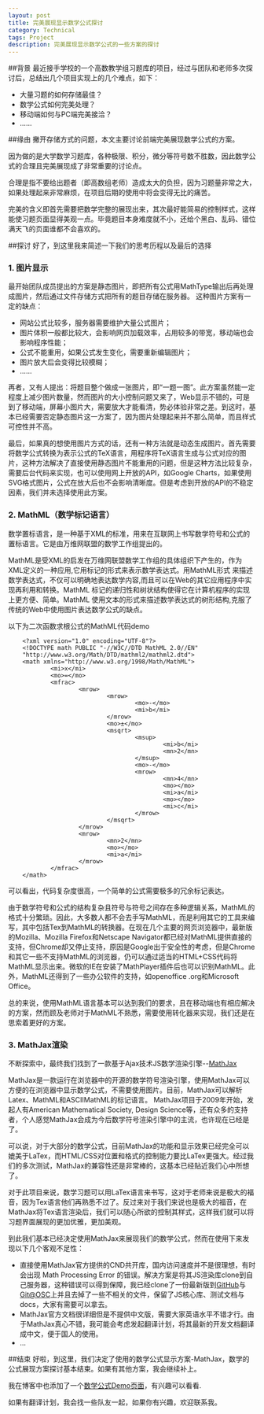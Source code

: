 ```yaml
---
layout: post
title: 完美展现显示数学公式探讨
category: Technical
tags: Project
description: 完美展现显示数学公式的一些方案的探讨
---
```

##背景
最近接手学校的一个高数教学组习题库的项目，经过与团队和老师多次探讨后，总结出几个项目实现上的几个难点，如下：

*  大量习题的如何存储最佳？
*  数学公式如何完美处理？
*  移动端如何与PC端完美接洽？
*  ......

##缘由
撇开存储方式的问题，本文主要讨论前端完美展现数学公式的方案。

因为做的是大学数学习题库，各种极限、积分，微分等符号数不胜数，因此数学公式的合理且完美展现成了非常重要的讨论点。

合理是指不要给出题者（即高数组老师）造成太大的负担，因为习题量非常之大，如果处理起来非常麻烦，在项目后期的使用中将会变得无比的痛苦。

完美的含义即首先需要把数学完整的展现出来，其次最好能简易的控制样式，这样能使习题页面显得美观一点。毕竟题目本身难度就不小，还给个黑白、乱码、错位满天飞的页面谁都不会喜欢的。

##探讨
好了，到这里我来简述一下我们的思考历程以及最后的选择

### 1. 图片显示
最开始团队成员提出的方案是静态图片，即把所有公式用MathType输出后再处理成图片，然后通过文件存储方式把所有的题目存储在服务器。
这种图片方案有一定的缺点：
*  网站公式比较多，服务器需要维护大量公式图片；
*  图片体积一般都比较大，会影响网页加载效率，占用较多的带宽，移动端也会影响程序性能；
*  公式不能重用，如果公式发生变化，需要重新编辑图片；
*  图片放大后会变得比较模糊；
*  ......

再者，又有人提出：将题目整个做成一张图片，即“一题一图”。此方案虽然能一定程度上减少图片数量，然而图片的大小控制问题又来了，Web显示不错的，可是到了移动端，屏幕小图片大，需要放大才能看清，势必体验非常之差。到这时，基本已经需要否定静态图片这一方案了，因为图片处理起来并不那么简单，而且样式可控性并不高。

最后，如果真的想使用图片方式的话，还有一种方法就是动态生成图片。首先需要将数学公式转换为表示公式的TeX语言，用程序将TeX语言生成与公式对应的图片，这种方法解决了直接使用静态图片不能重用的问题，但是这种方法比较复杂，需要后台代码来实现，也可以使用网上开放的API，如Google Charts，如果使用SVG格式图片，公式在放大后也不会影响清晰度。但是考虑到开放的API的不稳定因素，我们并未选择使用此方案。

### 2. MathML（数学标记语言）

数学置标语言，是一种基于XML的标准，用来在互联网上书写数学符号和公式的置标语言。它是由万维网联盟的数学工作组提出的。

MathML是受XML的启发在万维网联盟数学工作组的具体组织下产生的，作为XML定义的一种应用,它用标记的形式来表示数学表达式。用MathML形式 来描述数学表达式，不仅可以明确地表达数学内容,而且可以在Web的其它应用程序中实现再利用和转换。MathML 标记的递归性和树状结构使得它在计算机程序的实现上更方便、简单。MathML 使用文本的形式来描述数学表达式的树形结构,克服了传统的Web中使用图片表达数学公式的缺点。

以下为二次函数求根公式的MathML代码demo

        <?xml version="1.0" encoding="UTF-8"?>
        <!DOCTYPE math PUBLIC "-//W3C//DTD MathML 2.0//EN" 
        "http://www.w3.org/Math/DTD/mathml2/mathml2.dtd">
        <math xmlns="http://www.w3.org/1998/Math/MathML">
                <mi>x</mi>
                <mo>=</mo>
                <mfrac>
                        <mrow>
                                <mrow>
                                        <mo>-</mo>
                                        <mi>b</mi>
                                </mrow>
                                <mo>±</mo>
                                <msqrt>
                                        <msup>
                                                <mi>b</mi>
                                                <mn>2</mn>
                                        </msup>
                                        <mo>-</mo>
                                        <mrow>
                                                <mn>4</mn>
                                                <mo>⁢</mo>
                                                <mi>a</mi>
                                                <mo>⁢</mo>
                                                <mi>c</mi>
                                        </mrow>
                                </msqrt>
                        </mrow>
                        <mrow>
                                <mn>2</mn>
                                <mo>⁢</mo>
                                <mi>a</mi>
                        </mrow>
                </mfrac>
        </math>

可以看出，代码复杂度很高，一个简单的公式需要极多的冗余标记表达。

由于数学符号和公式的结构复杂且符号与符号之间存在多种逻辑关系，MathML的格式十分繁琐。因此，大多数人都不会去手写MathML，而是利用其它的工具来编写，其中包括Tex到MathML的转换器。在现在几个主要的网页浏览器中，最新版的Mozilla、Mozilla Firefox和Netscape Navigator都已经对MathML提供直接的支持，但Chrome却又停止支持，原因是Google出于安全性的考虑，但是Chrome和其它一些不支持MathML的浏览器，仍可以通过适当的HTML+CSS代码将MathML显示出来。微软的IE在安装了MathPlayer插件后也可以识别MathML。此外，MathML还得到了一些办公软件的支持，如openoffice .org和Microsoft Office。

总的来说，使用MathML语言基本可以达到我们的要求，且在移动端也有相应解决的方案，然而顾及老师对于MathML不熟悉，需要使用转化器来实现，我们还是在思索着更好的方案。

### 3. MathJax渲染
不断探索中，最终我们找到了一款基于Ajax技术JS数学渲染引擎--[MathJax](http://www.mathjax.org/)

MathJax是一款运行在浏览器中的开源的数学符号渲染引擎，使用MathJax可以方便的在浏览器中显示数学公式，不需要使用图片。目前，MathJax可以解析Latex、MathML和ASCIIMathML的标记语言。 MathJax项目于2009年开始，发起人有American Mathematical Society, Design Science等，还有众多的支持者，个人感觉MathJax会成为今后数学符号渲染引擎中的主流，也许现在已经是了。

可以说，对于大部分的数学公式，目前MathJax的功能和显示效果已经完全可以媲美于LaTex，而HTML/CSS对位置和格式的控制能力要比LaTex更强大。经过我们的多次测试，MathJax的兼容性还是非常棒的，这基本已经贴近我们心中所想了。

对于此项目来说，数学习题可以用LaTex语言来书写，这对于老师来说是极大的福音，因为Tex语言他们再熟悉不过了。反过来对于我们来说也是极大的福音，在MathJax将Tex语言渲染后，我们可以随心所欲的控制其样式，这样我们就可以将习题界面展现的更加优雅，更加美观。

到此我们基本已经决定使用MathJax来展现我们的数学公式，然而在使用下来发现以下几个客观不足性：

*  直接使用MathJax官方提供的CND共开库，国内访问速度并不是很理想，有时会出现 Math Processing Error 的错误。解决方案是将其JS渲染库clone到自己服务器，这种错误可以得到保障，我已经clone了一份最新版到[GitHub](https://github.com/Aurthur-LK/MathJax_Aurthur)与[Git@OSC](http://git.oschina.net/aurthurlk/MathJax_Aurthur)上并且去掉了一些不相关的文件，保留了JS核心库、测试文档与docs，大家有需要可以拿去。
*  MathJax官方文档很详细但是不提供中文版，需要大家英语水平不错才行。由于MathJax真心不错，我可能会考虑发起翻译计划，将其最新的开发文档翻译成中文，便于国人的使用。
*  ...

##结束
好啦，到这里，我们决定了使用的数学公式显示方案-MathJax，数学的公式展现方案探讨基本结束。如果有其他方案，我会继续补上。

我在博客中也添加了一个[数学公式Demo页面](http://blog.gitos.cn/2015/05/10/Mathematical-formula-demo.html)，有兴趣可以看看.

如果有翻译计划，我会找一些队友一起，如果你有兴趣，欢迎联系我。
